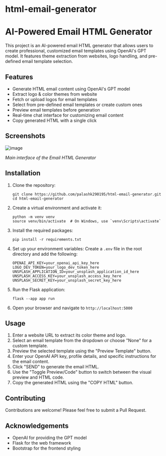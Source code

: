 # html-email-generator
# AI-Powered Email HTML Generator

This project is an AI-powered email HTML generator that allows users to create professional, customized email templates using OpenAI's GPT model. It features theme extraction from websites, logo handling, and pre-defined email template selection.

## Features

- Generate HTML email content using OpenAI's GPT model
- Extract logo & color themes from website
- Fetch or upload logos for email templates
- Select from pre-defined email templates or create custom ones
- Preview email templates before generation
- Real-time chat interface for customizing email content
- Copy generated HTML with a single click

## Screenshots

![image](https://github.com/user-attachments/assets/d2232264-2eee-4272-b6a2-5fdad652a1a8)

*Main interface of the Email HTML Generator*

## Installation

1. Clone the repository:
   ```
   git clone https://github.com/palashk290195/html-email-generator.git
   cd html-email-generator
   ```

2. Create a virtual environment and activate it:
   ```
   python -m venv venv
   source venv/bin/activate  # On Windows, use `venv\Scripts\activate`
   ```

3. Install the required packages:
   ```
   pip install -r requirements.txt
   ```

4. Set up your environment variables:
   Create a `.env` file in the root directory and add the following:
   ```
   OPENAI_API_KEY=your_openai_api_key_here
   LOGO_DEV_TOKEN=your_logo_dev_token_here
   UNSPLASH_APPLICATION_ID=your_unsplash_application_id_here
   UNSPLASH_ACCESS_KEY=your_unsplash_access_key_here
   UNSPLASH_SECRET_KEY=your_unsplash_secret_key_here
   ```

5. Run the Flask application:
   ```
   flask --app app run
   ```

6. Open your browser and navigate to `http://localhost:5000`

## Usage

1. Enter a website URL to extract its color theme and logo.
2. Select an email template from the dropdown or choose "None" for a custom template.
3. Preview the selected template using the "Preview Template" button.
4. Enter your OpenAI API key, profile details, and specific instructions for the email content.
5. Click "SEND" to generate the email HTML.
6. Use the "Toggle Preview/Code" button to switch between the visual preview and HTML code.
7. Copy the generated HTML using the "COPY HTML" button.

## Contributing

Contributions are welcome! Please feel free to submit a Pull Request.

## Acknowledgements

- OpenAI for providing the GPT model
- Flask for the web framework
- Bootstrap for the frontend styling
